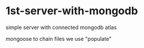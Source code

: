 # 1st-server-with-mongodb
simple server with connected mongodb atlas

mongoose to chain files we use "populate"
